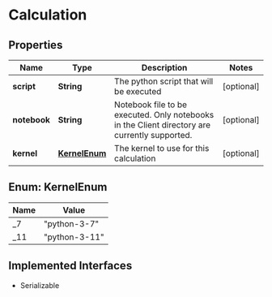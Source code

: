 

# Calculation


## Properties

Name | Type | Description | Notes
------------ | ------------- | ------------- | -------------
**script** | **String** | The python script that will be executed |  [optional]
**notebook** | **String** | Notebook file to be executed. Only notebooks in the Client directory are currently supported. |  [optional]
**kernel** | [**KernelEnum**](#KernelEnum) | The kernel to use for this calculation |  [optional]



## Enum: KernelEnum

Name | Value
---- | -----
_7 | &quot;python-3-7&quot;
_11 | &quot;python-3-11&quot;


## Implemented Interfaces

* Serializable


